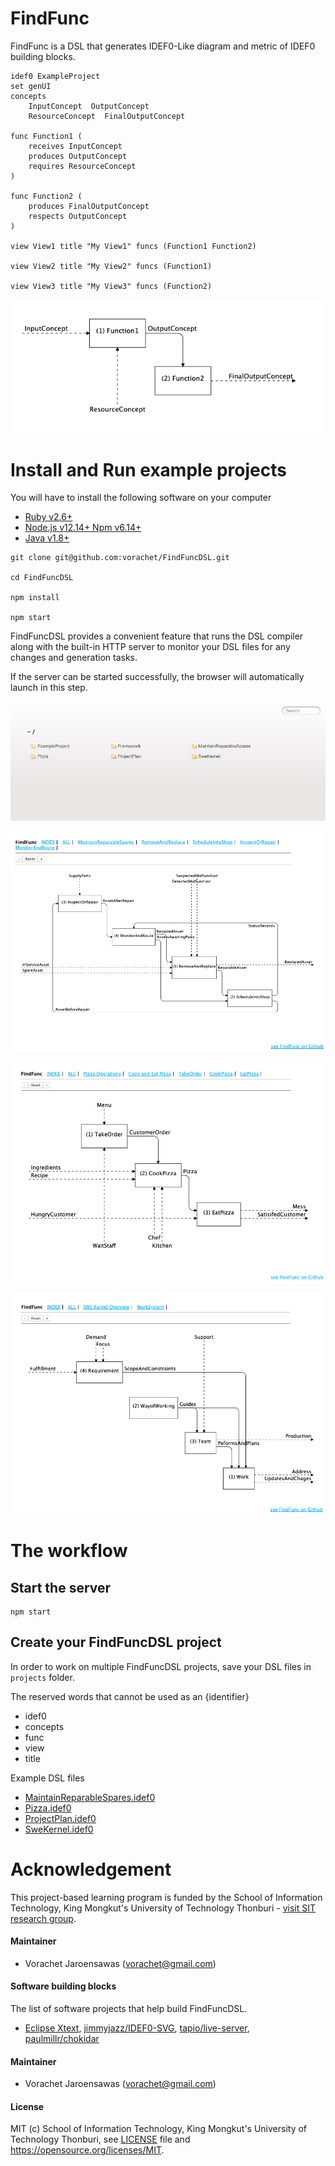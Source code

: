 # FindFunc

FindFunc is a DSL that generates IDEF0-Like diagram and metric of IDEF0 building blocks.

```
idef0 ExampleProject
set genUI
concepts
	InputConcept  OutputConcept
	ResourceConcept  FinalOutputConcept

func Function1 (
	receives InputConcept
	produces OutputConcept
	requires ResourceConcept
)

func Function2 (
	produces FinalOutputConcept
	respects OutputConcept
)

view View1 title "My View1" funcs (Function1 Function2)

view View2 title "My View2" funcs (Function1)

view View3 title "My View3" funcs (Function2)

```

![image](images/ExampleProject.png)

# Install and Run example projects

You will have to install the following software on your computer

- [Ruby v2.6+](https://www.ruby-lang.org/en/downloads/)
- [Node.js v12.14+ Npm v6.14+](https://nodejs.org/en/download/)
- [Java v1.8+](https://www.oracle.com/java/technologies/javase-jre8-downloads.html)

```
git clone git@github.com:vorachet/FindFuncDSL.git

cd FindFuncDSL

npm install

npm start
```

FindFuncDSL provides a convenient feature that runs the DSL compiler along with the built-in HTTP server to monitor your DSL files for any changes and generation tasks.

If the server can be started successfully, the browser will automatically launch in this step.

![image](images/index.png)

![image](images/MaintainReparableSpares.png)

![image](images/Pizza.png)

![image](images/SweKernel.png)

# The workflow

## Start the server

```
npm start
```

## Create your FindFuncDSL project

In order to work on multiple FindFuncDSL projects, save your DSL files in `projects` folder.

The reserved words that cannot be used as an {identifier}

- idef0
- concepts
- func
- view
- title

Example DSL files

- [MaintainReparableSpares.idef0](projects/MaintainReparableSpares.idef0)
- [Pizza.idef0](projects/Pizza.idef0)
- [ProjectPlan.idef0](projects/ProjectPlan.idef0)
- [SweKernel.idef0](projects/SweKernel.idef0)

# Acknowledgement

This project-based learning program is funded by the School of Information Technology, King Mongkut's University of Technology Thonburi - [visit SIT research group](https://www.sit.kmutt.ac.th/sit-research/).

#### Maintainer

- Vorachet Jaroensawas (vorachet@gmail.com)

#### Software building blocks

The list of software projects that help build FindFuncDSL.

- [Eclipse Xtext](https://www.eclipse.org/Xtext/), [jimmyjazz/IDEF0-SVG](https://github.com/jimmyjazz/IDEF0-SVG), [tapio/live-server](https://github.com/tapio/live-server), [paulmillr/chokidar](https://github.com/paulmillr/chokidar)

#### Maintainer

- Vorachet Jaroensawas (vorachet@gmail.com)

#### License

MIT (c) School of Information Technology, King Mongkut's University of Technology Thonburi, see [LICENSE](LICENSE) file and https://opensource.org/licenses/MIT.
